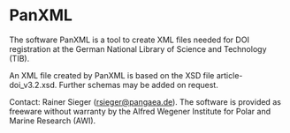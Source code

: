 PanXML
======

The software PanXML is a tool to create XML files needed for DOI registration at the German National Library of Science and Technology (TIB).

An XML file created by PanXML is based on the XSD file article-doi_v3.2.xsd. Further schemas may be added on request.

Contact: Rainer Sieger (rsieger@pangaea.de). The software is provided as freeware without warranty by the Alfred Wegener Institute for Polar and Marine Research (AWI).

